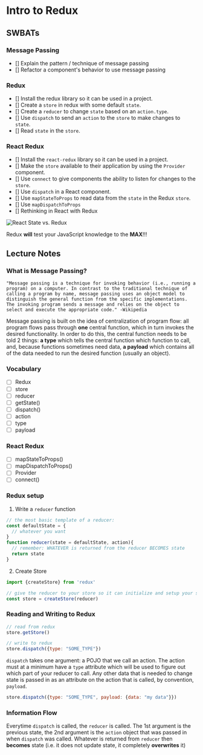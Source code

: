 Intro to Redux
==============

## SWBATs

### Message Passing
- [] Explain the pattern / technique of message passing
- [] Refactor a component's behavior to use message passing 

### Redux
- [] Install the redux library so it can be used in a project.
- [] Create a `store` in redux with some default `state`.
- [] Create a `reducer` to change `state` based on an `action.type`.
- [] Use `dispatch` to send an `action` to the `store` to make changes to `state`.
- [] Read `state` in the `store`.

### React Redux
- [] Install the `react-redux` library so it can be used in a project.
- [] Make the `store` available to their application by using the `Provider` component.
- [] Use `connect` to give components the ability to listen for changes to the `store`.
- [] Use `dispatch` in a React component.
- [] Use `mapStateToProps` to read data from the `state` in the Redux `store`.
- [] Use `mapDispatchToProps`
- [] Rethinking in React with Redux


![React State vs. Redux][visual]

[visual]: https://css-tricks.com/wp-content/uploads/2016/03/redux-article-3-03.svg

Redux **will** test your JavaScript knowledge to the **MAX**!!!


## Lecture Notes




### What is Message Passing?
```
"Message passing is a technique for invoking behavior (i.e., running a program) on a computer. In contrast to the traditional technique of calling a program by name, message passing uses an object model to distinguish the general function from the specific implementations. The invoking program sends a message and relies on the object to select and execute the appropriate code." -Wikipedia
```

Message passing is built on the idea of centralization of program flow: all program flows pass through **one** central function, which in turn invokes the desired functionality. In order to do this, the central function needs to be told 2 things: **a type** which tells the central function which function to call, and, because functions sometimes need data, **a payload** which contains all of the data needed to run the desired function (usually an object).

### Vocabulary
- [ ] Redux 
- [ ] store 
- [ ] reducer 
- [ ] getState() 
- [ ] dispatch() 
- [ ] action  
- [ ] type 
- [ ] payload 

### React Redux
- [ ] mapStateToProps()
- [ ] mapDispatchToProps()
- [ ] Provider
- [ ] connect()

### Redux setup

1. Write a `reducer` function
```js
// the most basic template of a reducer:
const defaultState = {
  // whatever you want
}
function reducer(state = defaultState, action){
  // remember: WHATEVER is returned from the reducer BECOMES state
  return state
}
```

2. Create Store
```js
import {createStore} from 'redux'

// give the reducer to your store so it can initialize and setup your state
const store = createStore(reducer)
```

### Reading and Writing to Redux
```js
// read from redux
store.getStore()

// write to redux
store.dispatch({type: "SOME_TYPE"})
```

`dispatch` takes one argument: a POJO that we call an action. The action must at a minimum have a `type` attribute which will be used to figure out which part of your reducer to call. Any other data that is needed to change state is passed in as an attribute on the action that is called, by convention, `payload`.

```js
store.dispatch({type: "SOME_TYPE", payload: {data: "my data"}})
```


### Information Flow

Everytime `dispatch` is called, the `reducer` is called. The 1st argument is the previous state, the 2nd argument is the `action` object that was passed in when `dispatch` was called. Whatever is returned from `reducer` then **becomes** state (i.e. it does not update state, it completely **overwrites** it)





